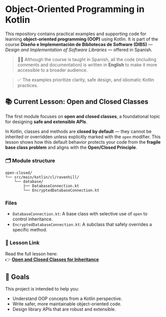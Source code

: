 # Object-Oriented Programming in Kotlin

This repository contains practical examples and supporting code for learning **object-oriented programming (OOP)** using Kotlin. It is part of the course **Diseño e Implementación de Bibliotecas de Software (DIBS)** — *Design and Implementation of Software Libraries* — offered in Spanish.

> 🧑‍🏫 Although the course is taught in Spanish, all the code (including comments and documentation) is written in **English** to make it more accessible to a broader audience.

> ✅ The examples prioritize clarity, safe design, and idiomatic Kotlin practices.

## 📚 Current Lesson: Open and Closed Classes

The first module focuses on **open and closed classes**, a foundational topic for designing **safe and extensible APIs**.

In Kotlin, classes and methods are **closed by default** — they cannot be inherited or overridden unless explicitly marked with the `open` modifier. This lesson shows how this default behavior protects your code from the **fragile base class problem** and aligns with the **Open/Closed Principle**.

### 🗂️ Module structure

```
open-closed/
└── src/main/kotlin/cl/ravenhill/
    └── database/
        ├── DatabaseConnection.kt
        └── EncryptedDatabaseConnection.kt
```

### Files

- `DatabaseConnection.kt`: A base class with selective use of `open` to control inheritance.
- `EncryptedDatabaseConnection.kt`: A subclass that safely overrides a specific method.

### 🔗 Lesson Link

Read the full lesson here:  
👉 **[Open and Closed Classes for Inheritance](https://dibs.pages.dev/docs/oop/open-closed/open-closed-kt)**

## 🧠 Goals

This project is intended to help you:

- Understand OOP concepts from a Kotlin perspective.
- Write safer, more maintainable object-oriented code.
- Design library APIs that are robust and extensible.
